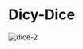 # Dicy-Dice

![dice-2](https://user-images.githubusercontent.com/85199436/133074876-ac3abb1a-8595-4eec-8ad5-76e8688c1dac.png)
